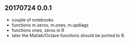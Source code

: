 ## 20170724 0.0.1
* couple of notebooks
* functions m.zeros, m.ones, m.spdiags
* functions ones, zeros in R
* later the Matlab/Octave functions should be ported to R.
